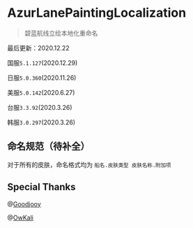 # AzurLanePaintingLocalization

> 碧蓝航线立绘本地化重命名

最后更新：2020.12.22

国服`5.1.127`(2020.12.29)

日服`5.0.360`(2020.11.26)

美服`5.0.142`(2020.6.27)

台服`3.3.92`(2020.3.26)

韩服`3.0.297`(2020.3.26)





## 命名规范（待补全）

对于所有的皮肤，命名格式均为 `船名.皮肤类型 皮肤名称.附加项`









## Special Thanks

@[Goodjooy](https://github.com/Goodjooy)

@[OwKali](https://github.com/OwKali)